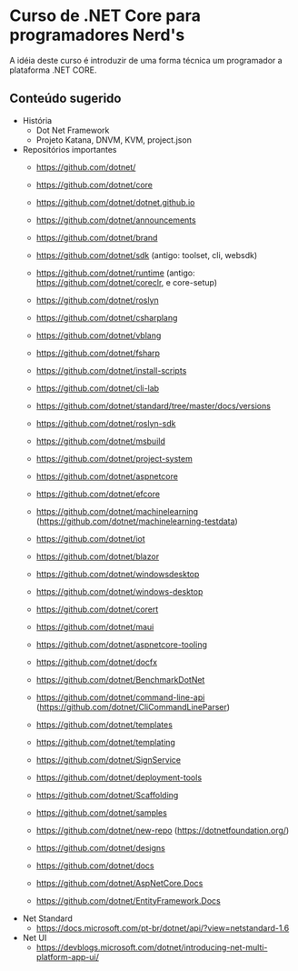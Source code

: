 Curso de .NET Core para programadores Nerd's
============================================

A idéia deste curso é introduzir de uma forma técnica um programador a plataforma .NET CORE.

## Conteúdo sugerido

* História
  - Dot Net Framework
  - Projeto Katana, DNVM, KVM, project.json
* Repositórios importantes
  - https://github.com/dotnet/
  - https://github.com/dotnet/core
  - https://github.com/dotnet/dotnet.github.io
  - https://github.com/dotnet/announcements
  - https://github.com/dotnet/brand
  - https://github.com/dotnet/sdk (antigo: toolset, cli, websdk)
  - https://github.com/dotnet/runtime (antigo: https://github.com/dotnet/coreclr, e core-setup)
  - https://github.com/dotnet/roslyn
  - https://github.com/dotnet/csharplang
  - https://github.com/dotnet/vblang
  - https://github.com/dotnet/fsharp
  - https://github.com/dotnet/install-scripts
  - https://github.com/dotnet/cli-lab
  - https://github.com/dotnet/standard/tree/master/docs/versions
  - https://github.com/dotnet/roslyn-sdk
  - https://github.com/dotnet/msbuild
  - https://github.com/dotnet/project-system
  - https://github.com/dotnet/aspnetcore
  - https://github.com/dotnet/efcore
  - https://github.com/dotnet/machinelearning (https://github.com/dotnet/machinelearning-testdata)
  - https://github.com/dotnet/iot
  - https://github.com/dotnet/blazor
  - https://github.com/dotnet/windowsdesktop
  - https://github.com/dotnet/windows-desktop
  - https://github.com/dotnet/corert
  - https://github.com/dotnet/maui
  - https://github.com/dotnet/aspnetcore-tooling
  - https://github.com/dotnet/docfx
  - https://github.com/dotnet/BenchmarkDotNet
  - https://github.com/dotnet/command-line-api (https://github.com/dotnet/CliCommandLineParser)
  - https://github.com/dotnet/templates
  - https://github.com/dotnet/templating
  - https://github.com/dotnet/SignService
  - https://github.com/dotnet/deployment-tools
  - https://github.com/dotnet/Scaffolding
  - https://github.com/dotnet/samples
  
  - https://github.com/dotnet/new-repo (https://dotnetfoundation.org/)
  - https://github.com/dotnet/designs
  
  - https://github.com/dotnet/docs
  - https://github.com/dotnet/AspNetCore.Docs
  - https://github.com/dotnet/EntityFramework.Docs
* Net Standard
  - https://docs.microsoft.com/pt-br/dotnet/api/?view=netstandard-1.6
* Net UI
  - https://devblogs.microsoft.com/dotnet/introducing-net-multi-platform-app-ui/
